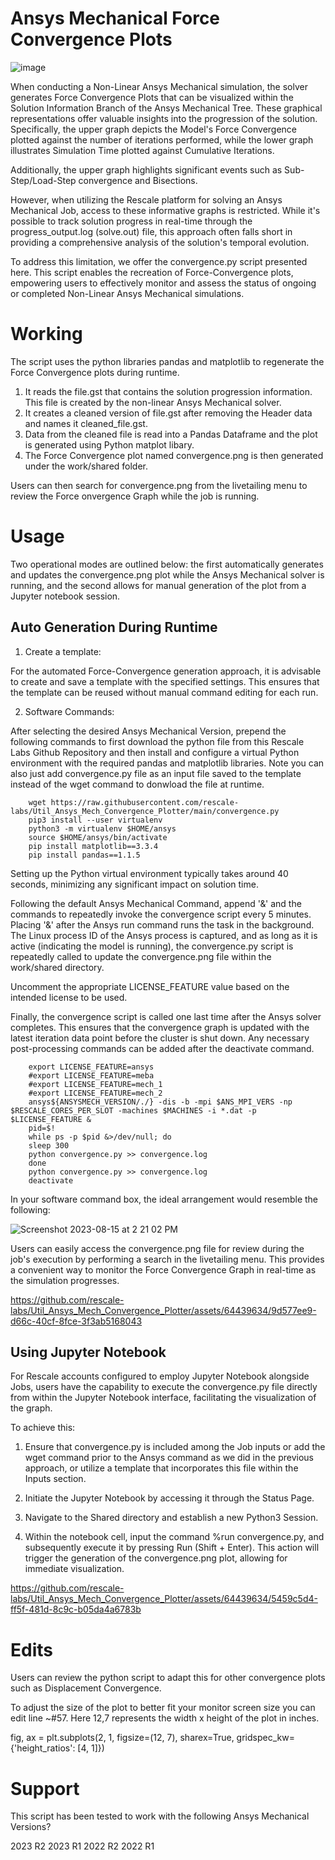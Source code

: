# Ansys Mechanical Force Convergence Plots
![image](https://github.com/rescale/soln-wee-scripts/assets/64439634/2d99c234-fdcb-46ef-9a56-8ac6e87dc770)

When conducting a Non-Linear Ansys Mechanical simulation, the solver generates Force Convergence Plots that can be visualized within the Solution Information Branch of the Ansys Mechanical Tree. These graphical representations offer valuable insights into the progression of the solution. Specifically, the upper graph depicts the Model's Force Convergence plotted against the number of iterations performed, while the lower graph illustrates Simulation Time plotted against Cumulative Iterations.

Additionally, the upper graph highlights significant events such as Sub-Step/Load-Step convergence and Bisections.

However, when utilizing the Rescale platform for solving an Ansys Mechanical Job, access to these informative graphs is restricted. While it's possible to track solution progress in real-time through the progress_output.log (solve.out) file, this approach often falls short in providing a comprehensive analysis of the solution's temporal evolution.

To address this limitation, we offer the convergence.py script presented here. This script enables the recreation of Force-Convergence plots, empowering users to effectively monitor and assess the status of ongoing or completed Non-Linear Ansys Mechanical simulations.

# Working 

The script uses the python libraries pandas and matplotlib to regenerate the Force Convergence plots during runtime.

1. It reads the file.gst that contains the solution progression information. This file is created by the non-linear Ansys Mechanical solver.
2. It creates a cleaned version of file.gst after removing the Header data and names it cleaned_file.gst.
3. Data from the cleaned file is read into a Pandas Dataframe and the plot is generated using Python matplot libary.
4. The Force Convergence plot named convergence.png is then generated under the work/shared folder.

Users can then search for convergence.png from the livetailing menu to review the Force onvergence Graph while the job is running.

# Usage

Two operational modes are outlined below: the first automatically generates and updates the convergence.png plot while the Ansys Mechanical solver is running, and the second allows for manual generation of the plot from a Jupyter notebook session.

## Auto Generation During Runtime

1. Create a template:

For the automated Force-Convergence generation approach, it is advisable to create and save a template with the specified settings. This ensures that the template can be reused without manual command editing for each run.

2. Software Commands:

After selecting the desired Ansys Mechanical Version, prepend the following commands to first download the python file from this Rescale Labs Github Repository and then install and configure a virtual Python environment with the required pandas and matplotlib libraries.
Note you can also just add convergence.py file as an input file saved to the template instead of the wget command to donwload the file at runtime.

		wget https://raw.githubusercontent.com/rescale-labs/Util_Ansys_Mech_Convergence_Plotter/main/convergence.py
		pip3 install --user virtualenv
		python3 -m virtualenv $HOME/ansys
		source $HOME/ansys/bin/activate
		pip install matplotlib==3.3.4
		pip install pandas==1.1.5

Setting up the Python virtual environment typically takes around 40 seconds, minimizing any significant impact on solution time.

Following the default Ansys Mechanical Command, append '&' and the commands to repeatedly invoke the convergence script every 5 minutes. Placing '&' after the Ansys run command runs the task in the background. The Linux process ID of the Ansys process is captured, and as long as it is active (indicating the model is running), the convergence.py script is repeatedly called to update the convergence.png file within the work/shared directory.

Uncomment the appropriate LICENSE_FEATURE value based on the intended license to be used.

Finally, the convergence script is called one last time after the Ansys solver completes. This ensures that the convergence graph is updated with the latest iteration data point before the cluster is shut down. Any necessary post-processing commands can be added after the deactivate command.

		export LICENSE_FEATURE=ansys
		#export LICENSE_FEATURE=meba
		#export LICENSE_FEATURE=mech_1
		#export LICENSE_FEATURE=mech_2
		ansys${ANSYSMECH_VERSION/./} -dis -b -mpi $ANS_MPI_VERS -np $RESCALE_CORES_PER_SLOT -machines $MACHINES -i *.dat -p $LICENSE_FEATURE &
		pid=$!
		while ps -p $pid &>/dev/null; do
		sleep 300
		python convergence.py >> convergence.log
		done
		python convergence.py >> convergence.log
		deactivate

In your software command box, the ideal arrangement would resemble the following:

![Screenshot 2023-08-15 at 2 21 02 PM](https://github.com/rescale-labs/Util_Ansys_Mech_Convergence_Plotter/assets/64439634/00e3f1dc-f123-4c90-a475-74fa96f42021)

Users can easily access the convergence.png file for review during the job's execution by performing a search in the livetailing menu. This provides a convenient way to monitor the Force Convergence Graph in real-time as the simulation progresses.

https://github.com/rescale-labs/Util_Ansys_Mech_Convergence_Plotter/assets/64439634/9d577ee9-d66c-40cf-8fce-3f3ab5168043

## Using Jupyter Notebook

For Rescale accounts configured to employ Jupyter Notebook alongside Jobs, users have the capability to execute the convergence.py file directly from within the Jupyter Notebook interface, facilitating the visualization of the graph.

To achieve this:

1. Ensure that convergence.py is included among the Job inputs or add the wget command prior to the Ansys command as we did in the previous approach, or utilize a template that incorporates this file within the Inputs section.

2. Initiate the Jupyter Notebook by accessing it through the Status Page.

3. Navigate to the Shared directory and establish a new Python3 Session.

4. Within the notebook cell, input the command %run convergence.py, and subsequently execute it by pressing Run (Shift + Enter). This action will trigger the generation of the convergence.png plot, allowing for immediate visualization.

https://github.com/rescale-labs/Util_Ansys_Mech_Convergence_Plotter/assets/64439634/5459c5d4-ff5f-481d-8c9c-b05da4a6783b

# Edits

Users can review the python script to adapt this for other convergence plots such as Displacement Convergence.

To adjust the size of the plot to better fit your monitor screen size you can edit line ~#57. 
Here 12,7 represents the width x height of the plot in inches.

fig, ax = plt.subplots(2, 1, figsize=(12, 7), sharex=True, gridspec_kw={'height_ratios': [4, 1]}) 

# Support
This script has been tested to work with the following Ansys Mechanical Versions?

2023 R2
2023 R1
2022 R2
2022 R1

